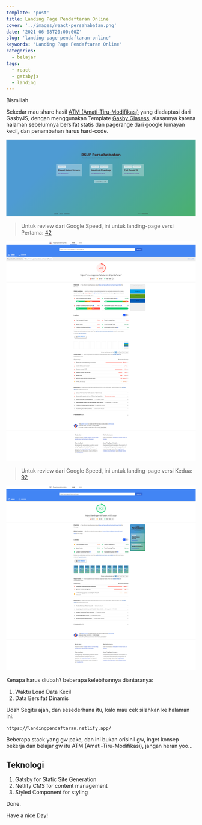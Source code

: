 ```yaml
---
template: 'post'
title: Landing Page Pendaftaran Online
cover: '../images/react-persahabatan.png'
date: '2021-06-08T20:00:00Z'
slug: 'landing-page-pendaftaran-online'
keywords: 'Landing Page Pendaftaran Online'
categories:
  - belajar
tags:
  - react
  - gatsbyjs
  - landing
---
```


Bismillah

Sekedar mau share hasil [ATM (Amati-Tiru-Modifikasi)](projek) yang diadaptasi dari GasbyJS, dengan menggunakan Template [Gasby Glasess](https://github.com/yinkakun/gatsby-starter-glass.git), alasannya karena halaman sebelumnya bersifat statis dan pagerange dari google lumayan kecil, dan penambahan harus hard-code.

![Landing Pendaftaran](../images/landingpendaftaran.png)

> Untuk review dari Google Speed, ini untuk landing-page versi Pertama: [42](https://developers.google.com/speed/pagespeed/insights/?url=https%3A%2F%2Fwww.rsuppersahabatan.co.id%2Fpendaftaran)

![Landing Pendaftaran Pertama](../images/landingpage-pertama.png)


> Untuk review dari Google Speed, ini untuk landing-page versi Kedua: [92](https://developers.google.com/speed/pagespeed/insights/?url=https%3A%2F%2Flandingpendaftaran.netlify.app%2F)

![Landing Pendaftaran Kedua](../images/landingpage-kedua.png)


Kenapa harus diubah? beberapa kelebihannya diantaranya:

1. Waktu Load Data Kecil
2. Data Bersifat Dinamis

Udah Segitu ajah, dan sesederhana itu, kalo mau cek silahkan ke halaman ini:

`https://landingpendaftaran.netlify.app/`


Beberapa stack yang gw pake, dan ini bukan orisinil gw, inget konsep bekerja dan belajar gw itu ATM (Amati-Tiru-Modifikasi), jangan heran yoo...

## Teknologi

1. Gatsby for Static Site Generation
2. Netlify CMS for content management
3. Styled Component for styling

Done.

Have a nice Day!
